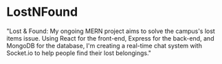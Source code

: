 # LostNFound
"Lost &amp; Found: My ongoing MERN project aims to solve the campus's lost items issue. Using React for the front-end, Express for the back-end, and MongoDB for the database, I'm creating a real-time chat system with Socket.io to help people find their lost belongings."
